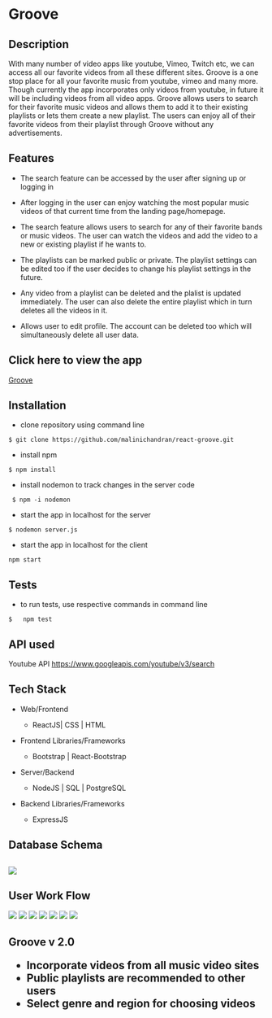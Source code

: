 <h1><b>Groove</b></h1>

<h2><b>Description</b></h2>
<p>With many number of video apps like youtube, Vimeo, Twitch etc, we can access all our favorite videos from all these different sites. Groove is a one stop place for all your favorite music from youtube, vimeo and many more. Though currently the app incorporates only videos from youtube, in future it will be including videos from all video apps. Groove allows users to search for their favorite music videos and allows them to add it to their existing playlists or lets them create a new playlist. The users can enjoy  all of their favorite videos from their playlist through Groove without any advertisements.</p>

<h2><b>Features</b></h2>

*  The search feature can be accessed by the user after signing up or logging in
  
*  After logging in  the user can enjoy watching the most popular music videos of that current time from the landing page/homepage.

*  The search feature allows users to search for any of their favorite bands or music videos. The user can watch the videos and add the video to a new or existing playlist if he wants to.

*  The playlists can be marked public or private. The playlist settings can be edited too if the user decides to change his playlist settings in the future.

*  Any video from a playlist can be deleted and the plalist is updated immediately. The user can also delete the entire playlist which in turn deletes all the videos in it.

*  Allows user to edit profile. The account can be deleted too which will simultaneously delete all user data.

<h2><b>Click here to view the app</b></h2>

[Groove](https://curious-rock.surge.sh/playlists)

<h2><b>Installation</b></h2>

*  clone repository using command line

``` $ git clone https://github.com/malinichandran/react-groove.git ```


* install npm

```
$ npm install
```
* install nodemon to track changes in the server code

```
 $ npm -i nodemon
``` 
*  start the app in localhost for the server
  
  ```
  $ nodemon server.js
  ```

* start the app in localhost for the client

```
npm start
```

<h2><b>Tests</b></h2>

 *  to run tests, use respective commands in command line
  ```
$   npm test

  ```

<h2><b>API used</b></h2>

Youtube API https://www.googleapis.com/youtube/v3/search


<h2><b>Tech Stack</b></h2>

* Web/Frontend

    * ReactJS| CSS | HTML

* Frontend Libraries/Frameworks

    * Bootstrap | React-Bootstrap
  
* Server/Backend

    * NodeJS | SQL | PostgreSQL
  
* Backend Libraries/Frameworks

    * ExpressJS 


<h2><b>Database Schema</b><h2>


<img src="images/SchemaDesign.png"/>

<h2><b>User Work Flow</b></h2>

<img src="images/UserFlow.jpg"/>

<img src="images/search.gif">

<img src="images/addtonewplaylist.gif">

<img src="images/addtoexistingplaylist.gif">

<img src="images/editplaylist.gif">

<img src="images/deleteplaylistvideo.gif">

<img src="images/editdeleteprofile.gif">


    

 <h2><b>Groove v 2.0</b></2>       

* Incorporate videos from all music video sites
* Public playlists are recommended to other users  
* Select genre and region for choosing videos      


